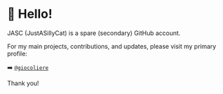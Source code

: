 # 👋 Hello!

JASC (JustASillyCat) is a spare (secondary) GitHub account.

For my main projects, contributions, and updates, please visit my primary profile:

➡️ [`@giocoliere`](https://github.com/giocoliere)

Thank you!
